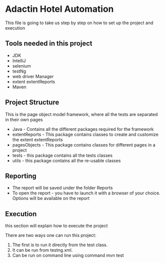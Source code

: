 # Adactin Hotel Automation
This file is going to take us step by step on how to set up the project and execution

## Tools needed in this project
* JDK
* IntelliJ
* selenium
* testNg
* web driver Manager
* extent extentReports
* Maven

## Project Structure
This is the page object model framework, where all the tests are separated in their own pages
* Java - Contains all the different packages required for the framework
* extentReports - This package contains classes to create and customize the extent extentReports
* pagesObjects - This package contains classes for different  pages in a project
* tests - this package contains all the tests classes
* utils - this package contains all the re-usable classes

## Reporting
* The report will be saved under the folder Reports
* To open the report - you have to launch it with a browser of your choice. Options will be available on the report

## Execution
this section will explain how to execute the project

There are two ways one can run this project:

1. The first is to run it directly from the test class.
2. It can be run from testng.xml.
3. Can be run on command line using command mvn test

